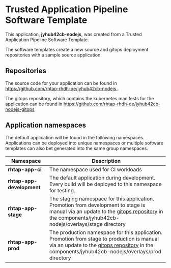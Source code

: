 # Trusted Application Pipeline Software Template

This application, **jyhub42cb-nodejs**, was created from a Trusted Application Pipeline Software Template.

The software templates create a new source and gitops deployment repositories with a sample source application. 

## Repositories

The source code for your application can be found in [https://github.com/rhtap-rhdh-qe/jyhub42cb-nodejs ](https://github.com/rhtap-rhdh-qe/jyhub42cb-nodejs ).
 
The gitops repository, which contains the kubernetes manifests for the application can be found in 
[https://github.com/rhtap-rhdh-qe/jyhub42cb-nodejs-gitops ](https://github.com/rhtap-rhdh-qe/jyhub42cb-nodejs-gitops ) 

## Application namespaces 

The default application will be found in the following namespaces. Applications can be deployed into unique namespaces or multiple software templates can also bet generated into the same group namespaces.  

|  Namespace   |  Description   |  
| -------- | -------- |
| **rhtap-app-ci** | The namespace used for CI workloads |
| **rhtap-app-development** | The default application during development. Every build will be deployed to this namespace for testing. |
| **rhtap-app-stage** | The staging namespace for this application. Promotion from development to stage is manual via an update to the [gitops repository](https://github.com/rhtap-rhdh-qe/jyhub42cb-nodejs-gitops ) in the components/jyhub42cb-nodejs/overlays/stage directory |
| **rhtap-app-prod** | The production namespace for this application. Promotion from stage to production is manual via an update to the [gitops repository](https://github.com/rhtap-rhdh-qe/jyhub42cb-nodejs-gitops ) in the components/jyhub42cb-nodejs/overlays/prod directory |